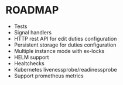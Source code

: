 ROADMAP
========

* Tests
* Signal handlers
* HTTP rest API for edit duties configuration
* Persistent storage for duties configuration
* Multiple instance mode with ex-locks
* HELM support
* Healtchecks
* Kubernetes livenessprobe/readinessprobe
* Support prometheus metrics
